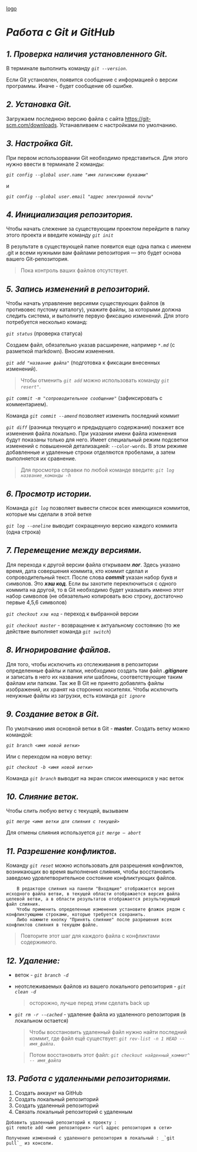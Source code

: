 
[logo](логотип_git_и_github.jpg)
# ***Работа с Git и GitHub***

## _1. Проверка наличия установленного Git._

В терминале выполнить команду 
_`git --version`_.

Если Git  установлен, появится сообщение с информацией о версии программы. Иначе - будет сообщение об ошибке.

## _2. Установка Git._

Загружаем последнюю версию файла с сайта https://git-scm.com/downloads. Устанавливаем с настройками по умолчанию.


## _3. Настройка Git._

При первом использорвании Git необходимо представиться. Для этого нужно ввести в терминале 2 команды:

_`git config --global user.name "имя латинскими буквами"`_

и

_`git config --global user.email "адрес электронной почты"`_

 ## _4. Инициализация репозитория._

Чтобы начать слежение за существующим проектом перейдите в папку этого проекта и введите команду _`git init`_

В результате в существующей папке появится еще одна папка с именем .git и всеми нужными вам файлами репозитория — это будет основа вашего Git-репозитория.
    
>Пока контроль ваших файлов отсутствует.


 ## _5. Запись изменений в репозиторий._

Чтобы начать управление версиями существующих файлов (в противовес пустому каталогу), укажите файлы, за которыми должна следить система, и выполните первую фиксацию изменений. Для этого потребуется несколько команд:

_`git status`_ (проверка статуса)

Создаем файл, обязательно указав расширение, например _`*.md`_ (с разметкой markdown).
Вносим изменения.

_`git add "название файла"`_ (подготовка к фиксации внесенных изменений).

> Чтобы отменить _`git add`_ можно использовать команду _`git resert"`_.

_`git commit -m "сопроводительное сообщение"`_ (зафиксировать с комментарием).

Команда _`git commit --amend`_ позволяет изменить последний коммит 

_`git diff`_ (разница текущего и предыдущего содержания) покажет все изменения файла локально. При указании имени файла изменения будут показаны только для него. Имеет специальный режим подсветки изменений с повышенной детализацией: `‐‐color-words`. В этом режиме добавленные и удаленные строки отделяются пробелами, а затем выполняется их сравнение.

> Для просмотра справки по  любой команде введите: _`git log название_команды -h`_


## _6. Просмотр истории._

Команда _`git log`_ позволяет вывести список всех имеющихся коммитов, которые мы сделали в этой ветке

_`git log --oneline`_ выводит сокращенную версию каждого коммита (одна строка)

## _7. Перемещение между версиями._

Для перехода к другой версии файла открываем ***лог***. Здесь указано время, дата совершения коммита, кто коммит сделал и сопроводительный текст. После слова ***commit*** указан набор букв и символов. Это ***хэш код***. Если вы захотите переключиться с одного коммита на другой, то в Git необходимо будет указывать именно этот набор символов (не обязательно копировать всю строку, достаточно первые 4,5,6 символов)

_`git checkout хэш код`_ - переход к 
выбранной версии

_`git checkout master`_ - возвращение к актуальному состоянию (то же действие выполняет команда _`git switch`_)

## _8. Игнорирование файлов._

Для того, чтобы исключить из отслеживания в репозитории определенные файлы и папки, необходимо создать там файл ***.gitignore*** и записать в него их названия или шаблоны, соответствующие таким файлам или папкам.
Так же В Git не принято добавлять файлы изображений, их хранят на сторонних носителях. Чтобы исключить ненужные файлы из загрузки, есть команда _`git ignore`_

## _9. Создание веток в Git._

По умолчанию имя основной ветки в Git - **master**.
Создать ветку можно командой:

_`git branch <имя новой ветки>`_

Или с переходом на новую ветку:

_`git checkout -b <имя новой ветки>`_

Команда _`git branch`_ выводит на экран список
имеющихся у нас веток
## _10. Слияние веток._

Чтобы слить любую ветку с текущей, вызываем 

_`git merge <имя ветки для слияния с текущей>`_

Для отмены слияния используется _`git merge — abort`_ 

## _11. Разрешение конфликтов._

Команду _`git reset`_ можно использовать для разрешения конфликтов, возникающих во время выполнения слияния, чтобы восстановить заведомо удовлетворительное состояние конфликтующих файлов.
```
    В редакторе слияния на панели "Входящие" отображается версия исходного файла ветви, в текущей области отображается версия файла целевой ветви, а в области результатов отображается результирующий файл слияния. 
    Чтобы применить определенные изменения установите флажок рядом с конфликтующими строками, которые требуется сохранить. 
    Либо нажмите кнопку "Принять слияние" после разрешения всех конфликтов слияния в текущем файле. 
```
> Повторите этот шаг для каждого файла с конфликтами содержимого.

## _12. Удаление:_
* веток - _`git branch -d`_
* неотслеживаемых файлов из вашего локального репозитория - _`git clean -d`_ 
    > осторожно, лучше перед этим сделать back up
* _`git rm -r --cached`_ - удаление файла из удаленного репозитория (в локальном остается)

    >  Чтобы восстановить удаленный файл нужно найти последний коммит, где файл ещё существует: _`git rev-list -n 1 HEAD -- имя_файла.`_

    > Потом восстановить этот файл: _`git checkout найденный_коммит^ -- имя_файла`_

## _13. Работа с удаленными репозиториями._

1. Создать аккаунт на GitHub
2. Создать локальный репозиторий
3. Создать удаленный репозиторий
4. Связать локальный репозиторий с удаленным
```
Добавить удаленный репозиторий к проекту : 
git remote add <имя репозитория> <url адрес репозитория в сети>

Получение изменений с удаленного репозитория в локальный : _`git pull`_ из консоли.